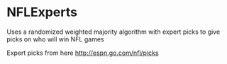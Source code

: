 # NFLExperts
Uses a randomized weighted majority algorithm with expert picks to give picks on who will win NFL games

Expert picks from here http://espn.go.com/nfl/picks